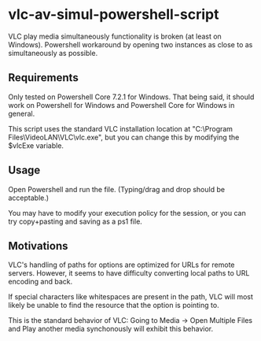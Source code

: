 # vlc-av-simul-powershell-script
VLC play media simultaneously functionality is broken (at least on Windows). Powershell workaround by opening two instances as close to as simultaneously as possible.

## Requirements
Only tested on Powershell Core 7.2.1 for Windows. That being said, it should work on Powershell for Windows and Powershell Core for Windows in general.

This script uses the standard VLC installation location at "C:\Program Files\VideoLAN\VLC\vlc.exe", but you can change this by modifying the $vlcExe variable.

## Usage
Open Powershell and run the file. (Typing/drag and drop should be acceptable.)

You may have to modify your execution policy for the session, or you can try copy+pasting and saving as a ps1 file.

## Motivations
VLC's handling of paths for options are optimized for URLs for remote servers. However, it seems to have difficulty converting local paths to URL encoding and back.

If special characters like whitespaces are present in the path, VLC will most likely be unable to find the resource that the option is pointing to.

This is the standard behavior of VLC: Going to Media -> Open Multiple Files and Play another media synchonously will exhibit this behavior.
